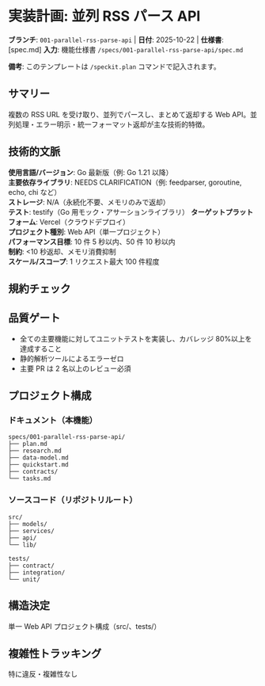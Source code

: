 # 実装計画: 並列 RSS パース API

**ブランチ**: `001-parallel-rss-parse-api` | **日付**: 2025-10-22 | **仕様書**: [spec.md]
**入力**: 機能仕様書 `/specs/001-parallel-rss-parse-api/spec.md`

**備考**: このテンプレートは `/speckit.plan` コマンドで記入されます。

## サマリー

複数の RSS URL を受け取り、並列でパースし、まとめて返却する Web API。並列処理・エラー明示・統一フォーマット返却が主な技術的特徴。

## 技術的文脈

**使用言語/バージョン**: Go 最新版（例: Go 1.21 以降）  
**主要依存ライブラリ**: NEEDS CLARIFICATION（例: feedparser, goroutine, echo, chi など）  
**ストレージ**: N/A（永続化不要、メモリのみで返却）  
**テスト**: testify（Go 用モック・アサーションライブラリ）
**ターゲットプラットフォーム**: Vercel（クラウドデプロイ）  
**プロジェクト種別**: Web API（単一プロジェクト）  
**パフォーマンス目標**: 10 件 5 秒以内、50 件 10 秒以内  
**制約**: <10 秒返却、メモリ消費抑制  
**スケール/スコープ**: 1 リクエスト最大 100 件程度

## 規約チェック

## 品質ゲート

- 全ての主要機能に対してユニットテストを実装し、カバレッジ 80%以上を達成すること
- 静的解析ツールによるエラーゼロ
- 主要 PR は 2 名以上のレビュー必須

## プロジェクト構成

### ドキュメント（本機能）

```text
specs/001-parallel-rss-parse-api/
├── plan.md
├── research.md
├── data-model.md
├── quickstart.md
├── contracts/
└── tasks.md
```

### ソースコード（リポジトリルート）

```text
src/
├── models/
├── services/
├── api/
└── lib/

tests/
├── contract/
├── integration/
└── unit/
```

## 構造決定

単一 Web API プロジェクト構成（src/、tests/）

## 複雑性トラッキング

特に違反・複雑性なし
